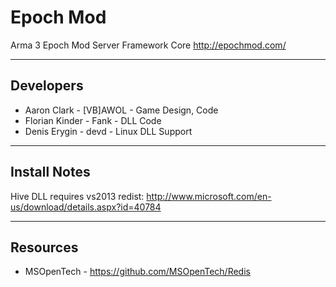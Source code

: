 **Epoch Mod**
================

Arma 3 Epoch Mod
Server Framework Core
http://epochmod.com/

--------------------------
Developers
--------------------------
* Aaron Clark - [VB]AWOL - Game Design,  Code
* Florian Kinder - Fank - DLL Code
* Denis Erygin - devd - Linux DLL Support

---------------------------
Install Notes
---------------------------
Hive DLL requires vs2013 redist: http://www.microsoft.com/en-us/download/details.aspx?id=40784

---------------------------
Resources
---------------------------
* MSOpenTech - https://github.com/MSOpenTech/Redis

